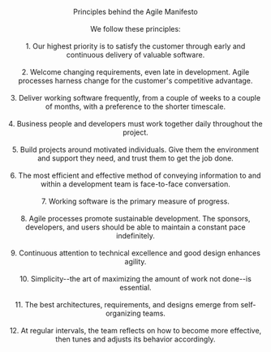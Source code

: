  <p align="center">
Principles behind the Agile Manifesto<br><br>
We follow these principles:<br><br>
1. Our highest priority is to satisfy the customer
through early and continuous delivery
of valuable software.<br><br>
2. Welcome changing requirements, even late in 
development. Agile processes harness change for 
the customer's competitive advantage.<br><br>
3. Deliver working software frequently, from a 
couple of weeks to a couple of months, with a 
preference to the shorter timescale.<br><br>
4. Business people and developers must work 
together daily throughout the project.<br><br>
5. Build projects around motivated individuals. 
Give them the environment and support they need, 
and trust them to get the job done.<br><br>
6. The most efficient and effective method of 
conveying information to and within a development 
team is face-to-face conversation.<br><br>
7. Working software is the primary measure of progress.<br><br>
8. Agile processes promote sustainable development. 
The sponsors, developers, and users should be able 
to maintain a constant pace indefinitely.<br><br>
9. Continuous attention to technical excellence 
and good design enhances agility.<br><br>
10. Simplicity--the art of maximizing the amount 
of work not done--is essential.<br><br>
11. The best architectures, requirements, and designs 
emerge from self-organizing teams.<br><br>
12. At regular intervals, the team reflects on how 
to become more effective, then tunes and adjusts 
its behavior accordingly.<br><br>
</p>
